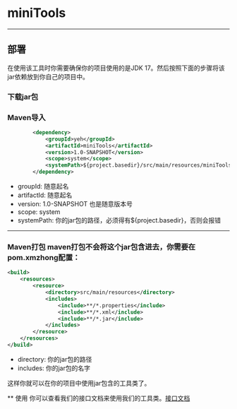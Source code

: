 # miniTools
***

## 部署

在使用该工具时你需要确保你的项目使用的是JDK 17。然后按照下面的步骤将该jar依赖放到你自己的项目中。

### 下载jar包
### Maven导入
```xml
        <dependency>
            <groupId>yeh</groupId>
            <artifactId>miniTools</artifactId>
            <version>1.0-SNAPSHOT</version>
            <scope>system</scope>
            <systemPath>${project.basedir}/src/main/resources/miniTools-1.0-SNAPSHOT.jar</systemPath>
        </dependency>
```
* groupId: 随意起名
* artifactId: 随意起名
* version: 1.0-SNAPSHOT 也是随意版本号
* scope: system
* systemPath: 你的jar包的路径，必须得有${project.basedir}，否则会报错
***
### Maven打包  maven打包不会将这个jar包含进去，你需要在pom.xmzhong配置：
```xml
<build>
    <resources>
        <resource>
            <directory>src/main/resources</directory>
            <includes>
                <include>**/*.properties</include>
                <include>**/*.xml</include>
                <include>**/*.jar</include>
            </includes>
        </resource>
    </resources>
</build>
```
* directory: 你的jar包的路径
* includes: 你的jar包的名字

这样你就可以在你的项目中使用jar包含的工具类了。

** 使用
你可以查看我们的接口文档来使用我们的工具类。[接口文档](docs/index.html)

